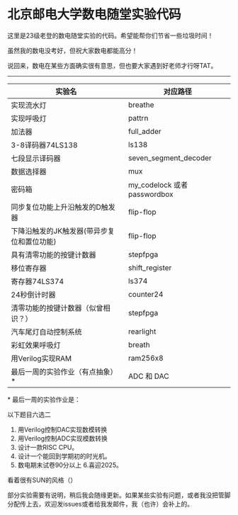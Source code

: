 # 北京邮电大学数电随堂实验代码

这里是23级老登的数电随堂实验的代码。希望能帮你们节省一些垃圾时间！

虽然我的数电没考好，但祝大家数电都能高分！

说回来，数电在某些方面确实很有意思，但也要大家遇到好老师才行呀TAT。

---------------------------------------------------------------------------
| 实验名                                     | 对应路径                     |
| ------------------------------------------ | ---------------------------- |
| 实现流水灯                                 | breathe                      |
| 实现呼吸灯                                 | pattrn                       |
| 加法器                                     | full_adder                   |
| 3-8译码器74LS138                           | ls138                        |
| 七段显示译码器                             | seven_segment_decoder        |
| 数据选择器                                 | mux                          |
| 密码箱                                     | my_codelock 或者 passwordbox |
| 同步复位功能上升沿触发的D触发器            | flip-flop                    |
| 下降沿触发的JK触发器(带异步复位和置位功能) | flip-flop                    |
| 具有清零功能的按键计数器                   | stepfpga                     |
| 移位寄存器                                 | shift_register               |
| 寄存器74LS374                              | ls374                        |
| 24秒倒计时器                               | counter24                    |
| 清零功能的按键计数器（似曾相识？）         | stepfpga                     |
| 汽车尾灯自动控制系统                       | rearlight                    |
| 彩虹效果呼吸灯                             | breath                       |
| 用Verilog实现RAM                           | ram256x8                     |
| 最后一周的实验作业（有点抽象）*            | ADC 和 DAC                   |

\* 最后一周的实验作业是：

   以下题目六选二
1. 用Verilog控制DAC实现数模转换
2. 用Verilog控制ADC实现模数转换
3. 设计一款RISC CPU。
4. 设计一个能回到学期初的时光机。
5. 数电期末试卷90分以上
6.喜迎2025。

看着很有SUN的风格（）

部分实验需要有说明，稍后我会随缘更新。如果某些实验有问题，或者我没把管脚分配传上去，欢迎发issues或者给我发邮件，我（也许）会补上的。